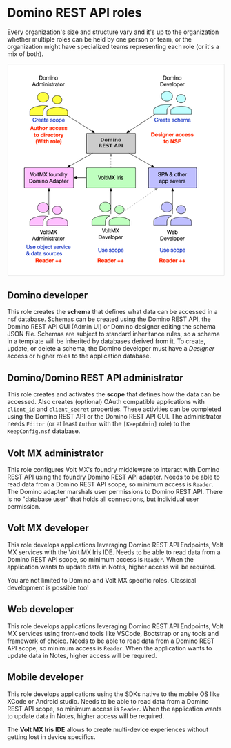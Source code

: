 # Domino REST API roles
 
Every organization's size and structure vary and it's up to the organization whether multiple roles can be held by one person or team, or the organization might have specialized teams representing each role (or it's a mix of both).

![Roles in Domino REST API](../../assets/images/DominoAdminDeveloperMXDeveloper.png)

## Domino developer

This role creates the **schema** that defines what data can be accessed in a nsf database. Schemas can be created using the Domino REST API, the Domino REST API GUI (Admin UI) or Domino designer editing the schema JSON file. Schemas are subject to standard inheritance rules, so a schema in a template will be inherited by databases derived from it.
To create, update, or delete a schema, the Domino developer must have a _Designer_ access or higher roles to the application database.

## Domino/Domino REST API administrator

This role creates and activates the **scope** that defines how the data can be accessed. Also creates (optional) OAuth compatible applications with `client_id` and `client_secret` properties. These activities can be completed using the Domino REST API or the Domino REST API GUI. The administrator needs `Editor` (or at least `Author` with the `[KeepAdmin]` role) to the `KeepConfig.nsf` database.

## Volt MX administrator

This role configures Volt MX's foundry middleware to interact with Domino REST API using the foundry Domino REST API adapter. Needs to be able to read data from a Domino REST API scope, so minimum access is `Reader`. The Domino adapter marshals user permissions to Domino REST API. There is no "database user" that holds all connections, but individual user permission.

## Volt MX developer

This role develops applications leveraging Domino REST API Endpoints, Volt MX services with the Volt MX Iris IDE. Needs to be able to read data from a Domino REST API scope, so minimum access is `Reader`. When the application wants to update data in Notes, higher access will be required.

You are not limited to Domino and Volt MX specific roles. Classical development is possible too!

<!-- {: .alert .alert-info} -->

## Web developer

This role develops applications leveraging Domino REST API Endpoints, Volt MX services using front-end tools like VSCode, Bootstrap or any tools and framework of choice. Needs to be able to read data from a Domino REST API scope, so minimum access is `Reader`. When the application wants to update data in Notes, higher access will be required.

## Mobile developer

This role develops applications using the SDKs native to the mobile OS like XCode or Android studio. Needs to be able to read data from a Domino REST API scope, so minimum access is `Reader`. When the application wants to update data in Notes, higher access will be required.

The **Volt MX Iris IDE** allows to create multi-device experiences without getting lost in device specifics.

<!-- {: .alert .alert-danger} -->
